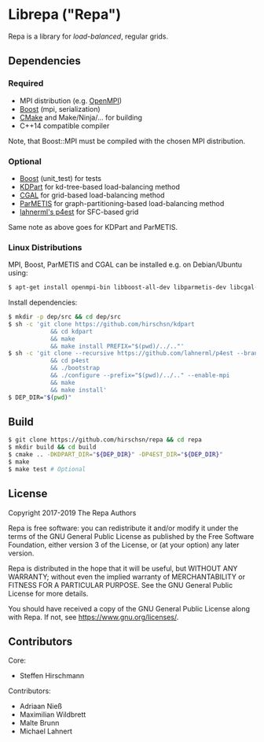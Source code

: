 # Librepa ("Repa")

Repa is a library for *load-balanced*, regular grids.

## Dependencies

### Required

- MPI distribution (e.g. [OpenMPI](https://www.open-mpi.org/))
- [Boost](https://www.boost.org/) (mpi, serialization)
- [CMake](https://cmake.org/) and Make/Ninja/... for building
- C++14 compatible compiler

Note, that Boost::MPI must be compiled with the chosen MPI distribution.

### Optional

- [Boost](https://www.boost.org/) (unit_test) for tests
- [KDPart](https://github.com/hirschsn/kdpart) for kd-tree-based load-balancing method
- [CGAL](https://www.cgal.org/) for grid-based load-balancing method
- [ParMETIS](http://glaros.dtc.umn.edu/gkhome/metis/parmetis/overview) for graph-partitioning-based load-balancing method
- [lahnerml's p4est](https://github.com/lahnerml/p4est/tree/p4est-ESPResSo-integration) for SFC-based grid

Same note as above goes for KDPart and ParMETIS.

### Linux Distributions

MPI, Boost, ParMETIS and CGAL can be installed e.g. on Debian/Ubuntu using:
```sh
$ apt-get install openmpi-bin libboost-all-dev libparmetis-dev libcgal-dev cmake
```

Install dependencies:
```sh
$ mkdir -p dep/src && cd dep/src
$ sh -c 'git clone https://github.com/hirschsn/kdpart
            && cd kdpart
            && make
            && make install PREFIX="$(pwd)/../.."'
$ sh -c 'git clone --recursive https://github.com/lahnerml/p4est --branch p4est-ESPResSo-integration
            && cd p4est
            && ./bootstrap
            && ./configure --prefix="$(pwd)/../.." --enable-mpi
            && make
            && make install'
$ DEP_DIR="$(pwd)"
```

## Build

```sh
$ git clone https://github.com/hirschsn/repa && cd repa
$ mkdir build && cd build
$ cmake .. -DKDPART_DIR="${DEP_DIR}" -DP4EST_DIR="${DEP_DIR}"
$ make
$ make test # Optional
```

## License

Copyright 2017-2019 The Repa Authors

Repa is free software: you can redistribute it and/or modify
it under the terms of the GNU General Public License as published by
the Free Software Foundation, either version 3 of the License, or
(at your option) any later version.

Repa is distributed in the hope that it will be useful,
but WITHOUT ANY WARRANTY; without even the implied warranty of
MERCHANTABILITY or FITNESS FOR A PARTICULAR PURPOSE.  See the
GNU General Public License for more details.

You should have received a copy of the GNU General Public License
along with Repa.  If not, see <https://www.gnu.org/licenses/>.

## Contributors

Core:
- Steffen Hirschmann

Contributors:
- Adriaan Nieß
- Maximilian Wildbrett
- Malte Brunn
- Michael Lahnert
